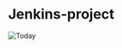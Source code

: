 # Jenkins-project



![Today](https://user-images.githubusercontent.com/114416384/224508170-d09d2f89-e5bc-4505-b202-f34d56723e3b.png)
